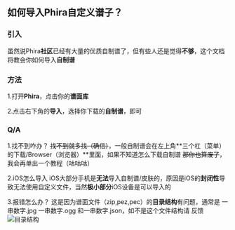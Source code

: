## 如何导入Phira自定义谱子？

### 引入

虽然说Phira**社区**已经有大量的优质自制谱了，但有些人还是觉得**不够**，这个文档将教会你如何导入**自制谱**

### 方法

1.打开**Phira**，点击你的**谱面库** 



2.点击右下角的**导入**，选择你下载的**自制谱**，即可



### Q/A
1.找不到咋办？
~~找不到就多找（确信）~~，一般自制谱会在左上角**三个杠（菜单）的下载/Browser（浏览器）**里面，如果不知道怎么下载自制谱
~~那你也算废了~~，我会再单出一个教程（咕咕咕）

2.iOS怎么导入
iOS大部分手机是**无法**导入自制谱/皮肤的，原因是iOS的**封闭性**导致无法使用自定义文件，当然**极小部分**iOS设备是可以导入的

3.报错怎么办？
这是因为谱面文件（zip,pez,pec）的**目录结构**有问题，通常是 一串数字.jpg 一串数字.ogg 和一串数字.json，如不是这个文件结构请
反馈
![目录结构](/img/jg.png)
